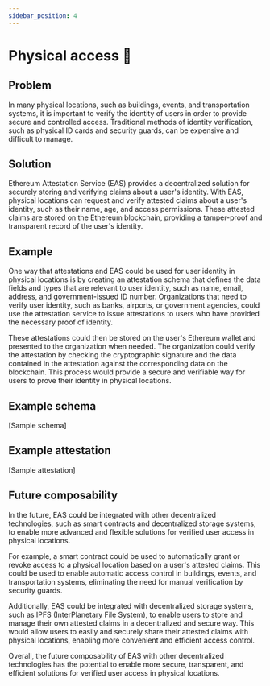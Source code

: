 ```yaml
---
sidebar_position: 4
---
```


# Physical access 🔑

## Problem
In many physical locations, such as buildings, events, and transportation systems, it is important to verify the identity of users in order to provide secure and controlled access. Traditional methods of identity verification, such as physical ID cards and security guards, can be expensive and difficult to manage.

## Solution
Ethereum Attestation Service (EAS) provides a decentralized solution for securely storing and verifying claims about a user's identity. With EAS, physical locations can request and verify attested claims about a user's identity, such as their name, age, and access permissions. These attested claims are stored on the Ethereum blockchain, providing a tamper-proof and transparent record of the user's identity.

## Example
One way that attestations and EAS could be used for user identity in physical locations is by creating an attestation schema that defines the data fields and types that are relevant to user identity, such as name, email, address, and government-issued ID number. Organizations that need to verify user identity, such as banks, airports, or government agencies, could use the attestation service to issue attestations to users who have provided the necessary proof of identity.

These attestations could then be stored on the user's Ethereum wallet and presented to the organization when needed. The organization could verify the attestation by checking the cryptographic signature and the data contained in the attestation against the corresponding data on the blockchain. This process would provide a secure and verifiable way for users to prove their identity in physical locations.

## Example schema 
[Sample schema]

## Example attestation
[Sample attestation]


## Future composability
In the future, EAS could be integrated with other decentralized technologies, such as smart contracts and decentralized storage systems, to enable more advanced and flexible solutions for verified user access in physical locations.

For example, a smart contract could be used to automatically grant or revoke access to a physical location based on a user's attested claims. This could be used to enable automatic access control in buildings, events, and transportation systems, eliminating the need for manual verification by security guards.

Additionally, EAS could be integrated with decentralized storage systems, such as IPFS (InterPlanetary File System), to enable users to store and manage their own attested claims in a decentralized and secure way. This would allow users to easily and securely share their attested claims with physical locations, enabling more convenient and efficient access control.

Overall, the future composability of EAS with other decentralized technologies has the potential to enable more secure, transparent, and efficient solutions for verified user access in physical locations.